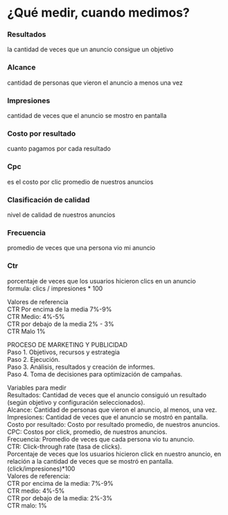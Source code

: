 # ¿Qué medir, cuando medimos?

### Resultados

la cantidad de veces que un anuncio consigue un objetivo

### Alcance

cantidad de personas que vieron el anuncio a menos una vez

### Impresiones

cantidad de veces que el anuncio se mostro en pantalla

### Costo por resultado

cuanto pagamos por cada resultado

### Cpc

es el costo por clic promedio de nuestros anuncios

### Clasificación de calidad

nivel de calidad de nuestros anuncios

### Frecuencia

promedio de veces que una persona vio mi anuncio

### Ctr

porcentaje de veces que los usuarios hicieron clics en un anuncio  
formula: clics / impresiones * 100

Valores de referencia  
CTR Por encima de la media 7%-9%  
CTR Medio: 4%-5%  
CTR por debajo de la media 2% - 3%  
CTR Malo 1%


PROCESO DE MARKETING Y PUBLICIDAD  
Paso 1. Objetivos, recursos y estrategia  
Paso 2. Ejecución.  
Paso 3. Análisis, resultados y creación de informes.  
Paso 4. Toma de decisiones para optimización de campañas.

Variables para medir  
Resultados: Cantidad de veces que el anuncio consiguió un resultado (según objetivo y configuración seleccionados).  
Alcance: Cantidad de personas que vieron el anuncio, al menos, una vez.  
Impresiones: Cantidad de veces que el anuncio se mostró en pantalla.  
Costo por resultado: Costo por resultado promedio, de nuestros anuncios.  
CPC: Costos por click, promedio, de nuestros anuncios.  
Frecuencia: Promedio de veces que cada persona vio tu anuncio.  
CTR: Click-through rate (tasa de clicks).  
Porcentaje de veces que los usuarios hicieron click en nuestro anuncio, en relación a la cantidad de veces que se mostró en pantalla.  
(click/impresiones)*100  
Valores de referencia:  
CTR por encima de la media: 7%-9%  
CTR medio: 4%-5%  
CTR por debajo de la media: 2%-3%  
CTR malo: 1%